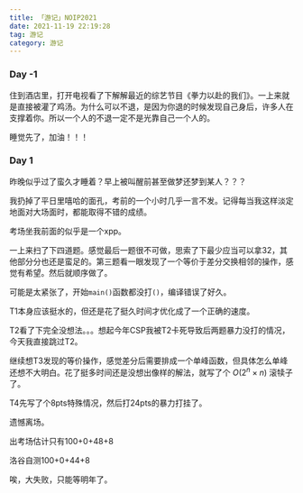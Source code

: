 ```yaml
---
title: 「游记」NOIP2021
date: 2021-11-19 22:19:28
tag: 游记
category: 游记
---
```


### Day -1

住到酒店里，打开电视看了下解解最近的综艺节目《拳力以赴的我们》。一上来就是直接被灌了鸡汤。为什么可以不退，是因为你退的时候发现自己身后，许多人在支撑着你。所以一个人的不退一定不是光靠自己一个人的。

睡觉先了，加油！！！

### Day 1

昨晚似乎过了蛮久才睡着？早上被叫醒前甚至做梦还梦到某人？？？

我扔掉了平日里嘻哈的面孔，考前的一个小时几乎一言不发。记得每当我这样淡定地面对大场面时，都能取得不错的成绩。

考场坐我前面的似乎是一个xpp。

一上来扫了下四道题。感觉最后一题很不可做，思索了下最少应当可以拿32，其他部分分也还是蛮足的。第三题看一眼发现了一个等价于差分交换相邻的操作，感觉有希望。然后就顺序做了。

可能是太紧张了，开始`main()`函数都没打`()`，编译错误了好久。

T1本身应该挺水的，但还是花了挺久时间才优化成了一个正确的速度。

T2看了下完全没想法。。。想起今年CSP我被T2卡死导致后两题暴力没打的情况，今天我直接跳过T2。

继续想T3发现的等价操作，感觉差分后需要排成一个单峰函数，但具体怎么单峰还想不大明白。花了挺多时间还是没想出像样的解法，就写了个 $O(2^n \times n)$ 滚犊子了。

T4先写了个8pts特殊情况，然后打24pts的暴力打挂了。

遗憾离场。

出考场估计只有100+0+48+8

洛谷自测100+0+44+8

唉，大失败，只能等明年了。